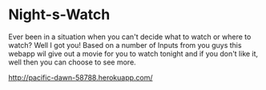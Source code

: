 # Night-s-Watch

Ever been in a situation when you can't decide what to watch or where to watch?
Well I got you!
Based on a number of Inputs from you guys this webapp wil give out a movie for you to watch tonight and if you don't like it, well then you can choose to see more.

http://pacific-dawn-58788.herokuapp.com/
